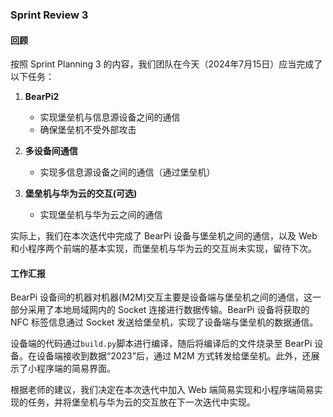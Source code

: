 ### Sprint Review 3

#### 回顾

按照 Sprint Planning 3 的内容，我们团队在今天（2024年7月15日）应当完成了以下任务：

1. **BearPi2**
   - 实现堡垒机与信息源设备之间的通信
   - 确保堡垒机不受外部攻击

2. **多设备间通信**
   - 实现多信息源设备之间的通信（通过堡垒机）

3. **堡垒机与华为云的交互(可选)**
   - 实现堡垒机与华为云之间的通信

实际上，我们在本次迭代中完成了 BearPi 设备与堡垒机之间的通信，以及 Web 和小程序两个前端的基本实现，而堡垒机与华为云的交互尚未实现，留待下次。

#### 工作汇报

BearPi 设备间的机器对机器(M2M)交互主要是设备端与堡垒机之间的通信，这一部分采用了本地局域网内的 Socket 连接进行数据传输。BearPi 设备将获取的 NFC 标签信息通过 Socket 发送给堡垒机，实现了设备端与堡垒机的数据通信。

设备端的代码通过`build.py`脚本进行编译，随后将编译后的文件烧录至 BearPi 设备。在设备端接收到数据“2023”后，通过 M2M 方式转发给堡垒机。此外，还展示了小程序端的简易界面。

根据老师的建议，我们决定在本次迭代中加入 Web 端简易实现和小程序端简易实现的任务，并将堡垒机与华为云的交互放在下一次迭代中实现。
